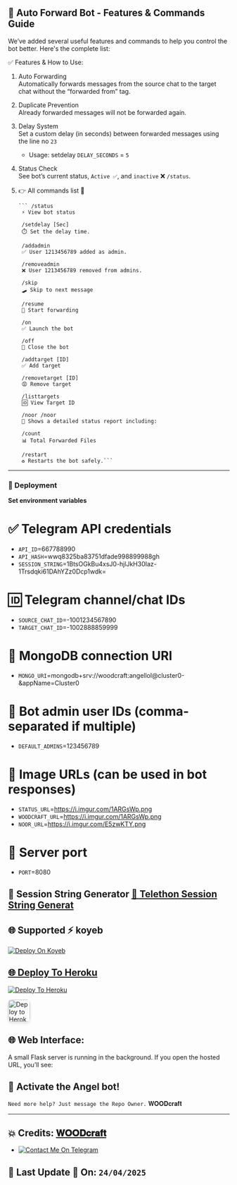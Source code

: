## 🔄 Auto Forward Bot - Features & Commands Guide

We’ve added several useful features and commands to help you control the bot better. Here's the complete list:

✅ Features & How to Use:

1. Auto Forwarding  
   Automatically forwards messages from the source chat to the target chat without the “forwarded from” tag.

2. Duplicate Prevention  
   Already forwarded messages will not be forwarded again.

3. Delay System  
   Set a custom delay (in seconds) between forwarded messages using the line no `23`  
   - Usage: setdelay `DELAY_SECONDS` = `5`

4. Status Check  
   See bot’s current status, `Active ✅`, and `inactive` ❌ `/status`.

5. 👉  All commands list 🌟 
  
       ``` /status 
        ⚡️ View bot status  

        /setdelay [Sec] 
        ⏱️ Set the delay time.
   
        /addadmin
        ✅ User 1213456789 added as admin.

        /removeadmin
        ❌ User 1213456789 removed from admins.
   
        /skip 
        🛹 Skip to next message  

        /resume 
        🏹 Start forwarding  

        /on 
        ✅ Launch the bot   

        /off 
        📴 Close the bot 

        /addtarget [ID] 
        ✅ Add target  

        /removetarget [ID] 
        😡 Remove target  

        /listtargets 
        🆔 View Target ID

        /noor /noor
        👀 Shows a detailed status report including:

        /count
        📊 Total Forwarded Files

        /restart  
        ♻️ Restarts the bot safely.```

-----

### 🚀 Deployment  
**Set environment variables**

# ✅ Telegram API credentials
   - `API_ID`=667788990
   - `API_HASH`=wwq8325ba83751dfade998899988gh
   - `SESSION_STRING`=1BtsOGkBu4xsJ0-hjlJkH30Iaz-1Trsdqki61DAhYZz0Dcp1wdk=

# 🆔 Telegram channel/chat IDs 
   - `SOURCE_CHAT_ID`=-1001234567890
   - `TARGET_CHAT_ID`=-1002888859999

# 🔗 MongoDB connection URI 
   - `MONGO_URI`=mongodb+srv://woodcraft:angellol@cluster0-&appName=Cluster0

# 👤 Bot admin user IDs (comma-separated if multiple) 
   - `DEFAULT_ADMINS`=123456789
  
# 🌄 Image URLs (can be used in bot responses) 
   - `STATUS_URL`=https://i.imgur.com/1ARGsWp.png
   - `WOODCRAFT_URL`=https://i.imgur.com/1ARGsWp.png
   - `NOOR_URL`=https://i.imgur.com/E5zwKTY.png

# 🚀 Server port 
   - `PORT`=8080

 
## 🔧 Session String Generator [🔗 Telethon Session String Generat](https://colab.research.google.com/github/SudoR2spr/Telethon-Session-Generator/blob/master/Telethon%20Session%20Generator/session-op.ipynb)

## 🌐 Supported ⚡️ koyeb

<a href="https://app.koyeb.com/deploy?type=git&repository=github.com/SudoR2spr/Auto-Forward-User-Bot&branch=master&name=master">
  <img src="https://www.koyeb.com/static/images/deploy/button.svg" alt="Deploy On Koyeb">

## 🌐 Deploy To Heroku

[![Deploy To Heroku](https://www.herokucdn.com/deploy/button.svg)](https://dashboard.heroku.com/new?button-url=https://github.com/SudoR2spr/Auto-Forward-User-Bot&template=https://github.com/SudoR2spr/Auto-Forward-User-Bot)

<a href="https://dashboard.heroku.com/new?template=https://github.com/SudoR2spr/Auto-Forward-User-Bot" target="_blank">
  <img src="https://www.herokucdn.com/deploy/button.svg" alt="Deploy to Heroku" style="height: 50px; border-radius: 8px; box-shadow: 0 4px 6px rgba(0,0,0,0.1);">
</a>


## 🌐 Web Interface:
A small Flask server is running in the background. If you open the hosted URL, you’ll see:  
## 🤖 Activate the Angel bot!

`Need more help? Just message the Repo Owner.` 𝐖𝐎𝐎𝐃𝐜𝐫𝐚𝐟𝐭

-----
## 💥 Credits: [𝐖𝐎𝐎𝐃𝐜𝐫𝐚𝐟𝐭](https://t.me/Farooq_is_KING)

-  [![Contact Me On Telegram](https://img.shields.io/badge/Telegram-2CA5E0?style=for-the-badge&logo=telegram&logoColor=white)](https://t.me/Farooq_is_king)

## 📅 Last Update 🔄 On: `24/04/2025`

